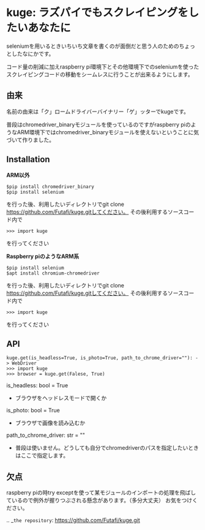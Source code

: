 kuge: ラズパイでもスクレイピングをしたいあなたに
==================================================================
seleniumを用いるときいちいち文章を書くのが面倒だと思う人のためのちょっとしたなにかです。

コード量の削減に加えraspberry pi環境下とその他環境下でのseleniumを使ったスクレイピングコードの移動をシームレスに行うことが出来るようにします。


由来
------
名前の由来は「ク」ロームドライバーバイナリー「ゲ」ッターでkugeです。

普段はchromedriver_binaryモジュールを使っているのですがraspberry piのようなARM環境下ではchromedriver_binaryモジュールを使えないということに気づいて作りました。

Installation
-------------

**ARM以外**

    $pip install chromedriver_binary
    $pip install selenium

を行った後、利用したいディレクトリでgit clone https://github.com/Futafi/kuge.gitしてください。
その後利用するソースコード内で

    >>> import kuge

を行ってください

**Raspberry piのようなARM系**
    
    $pip install selenium
    $apt install chromium-chromedriver
    
を行った後、利用したいディレクトリでgit clone https://github.com/Futafi/kuge.gitしてください。
その後利用するソースコード内で

    >>> import kuge

を行ってください


API
-----

    kuge.get(is_headless=True, is_photo=True, path_to_chrome_driver=""): -> WebDriver
    >>> import kuge
    >>> browser = kuge.get(Falese, True)

is_headless: bool = True
  - ブラウザをヘッドレスモードで開くか
  
is_photo: bool = True
  - ブラウザで画像を読み込むか
    
path_to_chrome_driver: str = ""
  - 普段は使いません。どうしても自分でchromedriverのパスを指定したいときはここで指定します。


欠点
------

raspberry piの時try exceptを使って某モジュールのインポートの処理を飛ばしているので例外が握りつぶされる懸念があります。（多分大丈夫）
お気をつけください。

.. _`the repository`: https://github.com/Futafi/kuge.git
